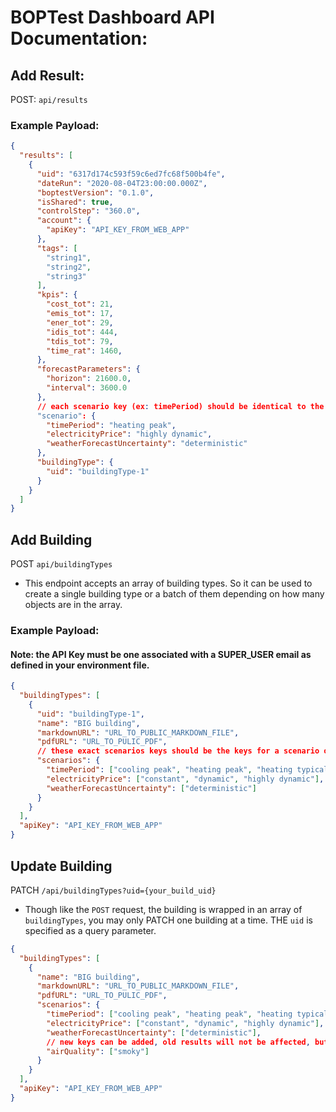 # BOPTest Dashboard API Documentation:

## Add Result:

POST: `api/results`

### Example Payload:

```json
{
  "results": [
    {
      "uid": "6317d174c593f59c6ed7fc68f500b4fe",
      "dateRun": "2020-08-04T23:00:00.000Z",
      "boptestVersion": "0.1.0",
      "isShared": true,
      "controlStep": "360.0",
      "account": {
        "apiKey": "API_KEY_FROM_WEB_APP"
      },
      "tags": [
        "string1",
        "string2",
        "string3"
      ],
      "kpis": {
        "cost_tot": 21,
        "emis_tot": 17,
        "ener_tot": 29,
        "idis_tot": 444,
        "tdis_tot": 79,
        "time_rat": 1460,
      },
      "forecastParameters": {
        "horizon": 21600.0,
        "interval": 3600.0
      },
      // each scenario key (ex: timePeriod) should be identical to the key for the scenarios object on the results given buildingType
      "scenario": {
        "timePeriod": "heating peak",
        "electricityPrice": "highly dynamic",
        "weatherForecastUncertainty": "deterministic"
      },
      "buildingType": {
        "uid": "buildingType-1"
      }
    }
  ]
}
```

## Add Building

POST `api/buildingTypes`

- This endpoint accepts an array of building types. So it can be used to create a single building type or a batch of them depending on how many objects are in the array.

### Example Payload:

#### Note: the API Key must be one associated with a SUPER_USER email as defined in your environment file.

```json
{
  "buildingTypes": [
    {
      "uid": "buildingType-1",
      "name": "BIG building",
      "markdownURL": "URL_TO_PUBLIC_MARKDOWN_FILE",
      "pdfURL": "URL_TO_PULIC_PDF",
      // these exact scenarios keys should be the keys for a scenario on a result for this buildingType
      "scenarios": {
        "timePeriod": ["cooling peak", "heating peak", "heating typical"],
        "electricityPrice": ["constant", "dynamic", "highly dynamic"],
        "weatherForecastUncertainty": ["deterministic"]
      }
    }
  ],
  "apiKey": "API_KEY_FROM_WEB_APP"
}
```

## Update Building

PATCH `/api/buildingTypes?uid={your_build_uid}`

- Though like the `POST` request, the building is wrapped in an array of `buildingTypes`, you may only PATCH one building at a time. THE `uid` is specified as a query parameter.

```json
{
  "buildingTypes": [
    {
      "name": "BIG building",
      "markdownURL": "URL_TO_PUBLIC_MARKDOWN_FILE",
      "pdfURL": "URL_TO_PULIC_PDF",
      "scenarios": {
        "timePeriod": ["cooling peak", "heating peak", "heating typical"],
        "electricityPrice": ["constant", "dynamic", "highly dynamic"],
        "weatherForecastUncertainty": ["deterministic"],
        // new keys can be added, old results will not be affected, but new results will require that key in it's scenario
        "airQuality": ["smoky"]
      }
    }
  ],
  "apiKey": "API_KEY_FROM_WEB_APP"
}
```